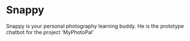 # Snappy
Snappy is your personal photography learning buddy. 
He is the prototype chatbot for the project 'MyPhotoPal'
